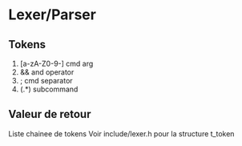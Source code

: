 # Lexer/Parser

## Tokens

1. [a-zA-Z0-9-] cmd arg
2. && and operator
3. ; cmd separator
4. (.\*) subcommand

## Valeur de retour

Liste chainee de tokens
Voir include/lexer.h pour la structure t\_token
